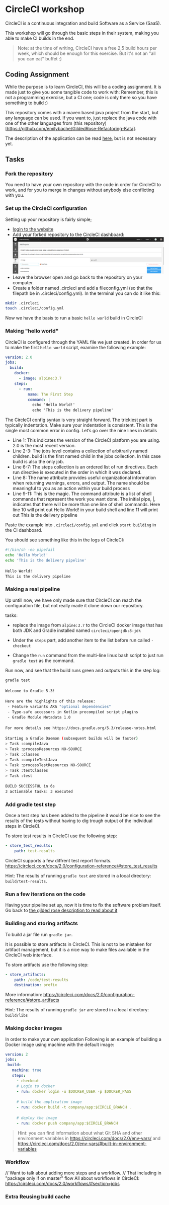 # CircleCI workshop

CircleCI is a continuous integration and build Software as a Service (SaaS).

This workshop will go through the basic steps in their system, making you able to make CI builds in the end.

> Note: at the time of writing, CircleCI have a free 2,5 build hours per week, which should be enough for this exercise. But it's not an "all you can eat" buffet :)

## Coding Assignment

While the purpose is to learn CircleCI, this will be a coding assignment. It is made just to give you some tangible code to work with:
Remember, this is not a programming exercise, but a CI one; code is only there so you have something to build :)

This repository comes with a maven based java project from the start, but any language can be used. If you want to, just replace the java code with one of the other languages from (this repository)[https://github.com/emilybache/GildedRose-Refactoring-Kata].

The description of the application can be read [here](gildedrose.md), but is not necessary yet.

## Tasks

### Fork the repository

You need to have your own repository with the code in order for CircleCI to work, and for you to merge in changes without anybody else conflicting with you.

### Set up the CircleCI configuration

Setting up your repository is fairly simple;

* [login to the website](https://circleci.com/vcs-authorize/)
* Add your forked repository to the CircleCI dashboard: ![add project](img/add-project.png)
* Leave the browser open and go back to the repository on your computer.
* Create a folder named .circleci and add a fileconfig.yml (so that the filepath be in .circleci/config.yml). In the terminal you can do it like this:

```bash
mkdir .circleci
touch .circleci/config.yml
```

Now we have the basis to run a basic `hello world` build in CircleCI

### Making "hello world"

CircleCI is configured through the YAML file we just created.
In order for us to make the first `hello world` script, examine the following example:

```yaml
version: 2.0
jobs:
  build:
    docker:
      - image: alpine:3.7
    steps:
      - run:
          name: The First Step
          command: |
            echo 'Hello World!'
            echo 'This is the delivery pipeline'
```

The CircleCI config syntax is very straight forward. The trickiest part is typically indentation. Make sure your indentation is consistent. This is the single most common error in config. Let’s go over the nine lines in details

* Line 1: This indicates the version of the CircleCI platform you are using. 2.0 is the most recent version.
* Line 2-3: The jobs level contains a collection of arbitrarily named children. build is the first named child in the jobs collection. In this case build is also the only job.
* Line 6-7: The steps collection is an ordered list of run directives. Each run directive is executed in the order in which it was declared.
* Line 8: The name attribute provides useful organizational information when returning warnings, errors, and output. The name should be meaningful to you as an action within your build process
* Line 9-11: This is the magic. The command attribute is a list of shell commands that represent the work you want done. The initial pipe, |, indicates that there will be more than one line of shell commands. Here line 10 will print out Hello World! in your build shell and line 11 will print out This is the delivery pipeline

Paste the example into `.circleci/config.yml` and click `start building` in the CI dashboard.

You should see something like this in the logs of CircleCI:

```bash
#!/bin/sh -eo pipefail
echo 'Hello World!'
echo 'This is the delivery pipeline'

Hello World!
This is the delivery pipeline
```

### Making a real pipeline

Up untill now, we have only made sure that CircleCI can reach the configuration file, but not really made it clone down our repository.

tasks:

* replace the image from `alpine:3.7` to the CircleCI docker image that has both JDK and Gradle installed named `circleci/openjdk:8-jdk`

* Under the `steps` part, add another item to the list before run called `- checkout`

* Change the `run` command from the multi-line linux bash script to just run `gradle test` as the command.

Run now, and see that the build runs green and outputs this in the step log:

```bash
gradle test

Welcome to Gradle 5.3!

Here are the highlights of this release:
 - Feature variants AKA "optional dependencies"
 - Type-safe accessors in Kotlin precompiled script plugins
 - Gradle Module Metadata 1.0

For more details see https://docs.gradle.org/5.3/release-notes.html

Starting a Gradle Daemon (subsequent builds will be faster)
> Task :compileJava
> Task :processResources NO-SOURCE
> Task :classes
> Task :compileTestJava
> Task :processTestResources NO-SOURCE
> Task :testClasses
> Task :test

BUILD SUCCESSFUL in 6s
3 actionable tasks: 3 executed

```

### Add gradle test step
Once a test step has been added to the pipeline it would be nice to see the results of the tests without having to dig trough output of the individual steps in CircleCI.

To store test results in CircleCI use the following step:
```YAML
- store_test_results:
    path: test-results
```
CircleCI supports a few diffrent test report formats.
https://circleci.com/docs/2.0/configuration-reference/#store_test_results

Hint: The results of running `gradle test` are stored in a local directory: `build/test-results`.

### Run a few iterations on the code

Having your pipeline set up, now it is time to fix the software problem itself. Go back to [the gilded rose description to read about it](gildedrose.md)

### Building and storing artifacts
To build a jar file run `gradle jar`.

It is possible to store artifacts in CircleCI. This is not to be mistaken for artifact management, but it is a nice way to make files available in the CircleCI web interface.

To store artifacts use the following step:
```YAML
- store_artifacts:
    path: /code/test-results
    destination: prefix
```
More information:
https://circleci.com/docs/2.0/configuration-reference/#store_artifacts

Hint: The results of running `gradle jar` are stored in a local directory: `build/libs`

### Making docker images

In order to make your own application
Following is an example of building a Docker image using machine with the default image:

```YAML
version: 2
jobs:
 build:
   machine: true
   steps:
     - checkout
     # Login to docker
     - run: docker login -u $DOCKER_USER -p $DOCKER_PASS

     # build the application image
     - run: docker build -t company/app:$CIRCLE_BRANCH .

     # deploy the image
     - run: docker push company/app:$CIRCLE_BRANCH
```

> Hint: you can find information about what Git SHA and other environment variables in https://circleci.com/docs/2.0/env-vars/ and https://circleci.com/docs/2.0/env-vars/#built-in-environment-variables 

### Workflow

// Want to talk about adding more steps and a workflow.
// That including in "package only if on master" flow
All about workflows in CircleCI: https://circleci.com/docs/2.0/workflows/#section=jobs

### Extra Reusing build cache

